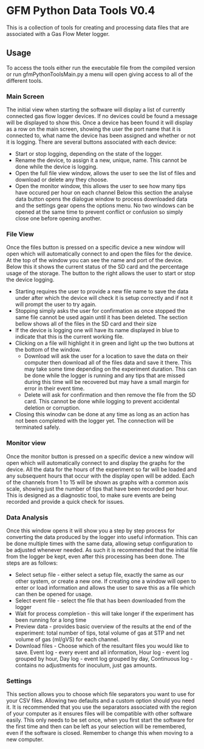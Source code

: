 # GFM Python Data Tools V0.4
This is a collection of tools for creating and processing data files that are associated with a Gas Flow Meter logger.

## Usage
To access the tools either run the executable file from the compiled version or run gfmPythonToolsMain.py a menu will open giving access to all of the different tools.

### Main Screen
The initial view when starting the software will display a list of currently connected gas flow logger devices. If no devices could be found a message will be displayed to show this.
Once a device has been found it will display as a row on the main screen, showing the user the port name that it is connected to, what name the device has been assigned and whether or not it is logging.
There are several buttons associated with each device:
- Start or stop logging, depending on the state of the logger.
- Rename the device, to assign it a new, unique, name. This cannot be done while the device is logging.
- Open the full file view window, allows the user to see the list of files and download or delete any they choose.
- Open the monitor window, this allows the user to see how many tips have occured per hour on each channel
Below this section the analyse data button opens the dialogue window to process downloaded data and the settings gear opens the options menu.
No two windows can be opened at the same time to prevent conflict or confusion so simply close one before opening another.

### File View
Once the files button is pressed on a specific device a new window will open which will automatically connect to and open the files for the device.
At the top of the window you can see the name and port of the device. Below this it shows the current status of the SD card and the percentage usage of the storage.
The button to the right allows the user to start or stop the device logging.
- Starting requires the user to provide a new file name to save the data under after which the device will check it is setup correctly and if not it will prompt the user to try again.
- Stopping simply asks the user for confirmation as once stopped the same file cannot be used again until it has been deleted.
The section bellow shows all of the files in the SD card and their size
- If the device is logging one will have its name displayed in blue to indicate that this is the current working file.
- Clicking on a file will highlight it in green and light up the two buttons at the bottom of the window.
    - Download will ask the user for a location to save the data on their computer then download all of the files data and save it there. This may take some time depending on the experiment duration. This can be done while the logger is running and any tips that are missed during this time will be recovered but may have a small margin for error in their event time.
    - Delete will ask for confirmation and then remove the file from the SD card. This cannot be done while logging to prevent accidental deletion or corruption.
- Closing this winodw can be done at any time as long as an action has not been completed with the logger yet. The connection will be terminated safely.

### Monitor view
Once the monitor button is pressed on a specific device a new window will open which will automatically connect to and display the graphs for the device.
All the data for the hours of the experiment so far will be loaded and any subsequent hours that occur with the display open will be added.
Each of the channels from 1 to 15 will be shown as graphs with a common axis scale, showing just the number of tips that have been recorded per hour.
This is designed as a diagnostic tool, to make sure events are being recorded and provide a quick check for issues. 

### Data Analysis
Once this window opens it will show you a step by step process for converting the data produced by the logger into useful information.
This can be done multiple times with the same data, allowing setup configuration to be adjusted whenever needed. As such it is recommended that the initial file from the logger be kept, even after this processing has been done.
The steps are as follows:
- Select setup file - either select a setup file, exactly the same as our other system, or create a new one. If creating one a window will open to enter or load information and allows the user to save this as a file which can then be opened for usage.
- Select event file - select the file that has been downloaded from the logger
- Wait for process completion - this will take longer if the experiment has been running for a long time
- Preview data - provides basic overview of the results at the end of the experiment: total number of tips, total volume of gas at STP and net volume of gas (ml/gVS) for each channel.
- Download files - Choose which of the resultant files you would like to save. Event log - every event and all information, Hour log - event log grouped by hour, Day log - event log grouped by day, Continuous log - contains no adjustments for inoculum, just gas amounts.

### Settings
This section allows you to choose which file separators you want to use for your CSV files. Allowing two defaults and a custom option should you need it.
It is recommended that you use the separators associated with the region of your computer as it ensures files will be compatible with other software easily.
This only needs to be set once, when you first start the software for the first time and then can be left as your selection will be remembered, even if the software is closed.
Remember to change this when moving to a new computer.